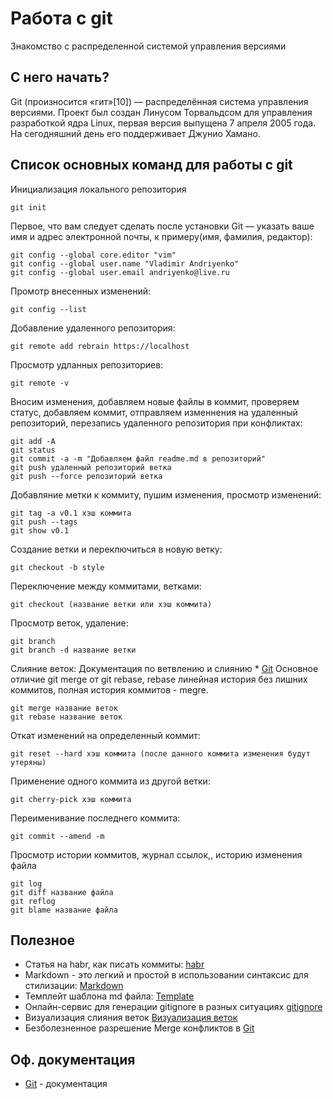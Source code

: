 # Работа с git 

Знакомство с распределенной системой управления версиями

## С него начать?

Git (произносится «гит»[10]) — распределённая система управления версиями. Проект был создан Линусом Торвальдсом для управления разработкой ядра Linux, первая версия выпущена 7 апреля 2005 года. На сегодняшний день его поддерживает Джунио Хамано.

## Список основных команд для работы с git
Инициализация локального репозитория
```
git init
```
Первое, что вам следует сделать после установки Git — указать ваше имя и адрес электронной почты, к примеру(имя, фамилия, редактор):
```
git config --global core.editor "vim"
git config --global user.name "Vladimir Andriyenko"
git config --global user.email andriyenko@live.ru
```
Промотр внесенных изменений:
```
git config --list
```
Добавление удаленного репозитория:
```
git remote add rebrain https://localhost
```
Просмотр удланных репозиториев:
```
git remote -v
```
Вносим изменения, добавляем новые файлы в коммит, проверяем статус, добавляем коммит, отправляем изменнения на удаленный репозиторий, перезапись удаленного репозитория при конфликтах:
```
git add -A
git status
git commit -a -m "Добавляем файл readme.md в репозиторий"
git push удаленный репозиторий ветка
git push --force репозиторий ветка
```
Добавляние метки к коммиту, пушим изменения, просмотр изменений:
```
git tag -a v0.1 хэш коммита
git push --tags
git show v0.1
```
Создание ветки и переключиться в новую ветку:
``` 
git checkout -b style
```
Переключение между коммитами, ветками:
```
git checkout (название ветки или хэш коммита)
```
Просмотр веток, удаление:
```
git branch
git branch -d название ветки
```
Слияние веток:
Документация по ветвлению и слиянию * [Git](https://git-scm.com/book/ru/v2/%D0%92%D0%B5%D1%82%D0%B2%D0%BB%D0%B5%D0%BD%D0%B8%D0%B5-%D0%B2-Git-%D0%9E-%D0%B2%D0%B5%D1%82%D0%B2%D0%BB%D0%B5%D0%BD%D0%B8%D0%B8-%D0%B2-%D0%B4%D0%B2%D1%83%D1%85-%D1%81%D0%BB%D0%BE%D0%B2%D0%B0%D1%85)
Основное отличие git merge от git rebase, rebase линейная история без лишних коммитов, полная история коммитов - megre.
```
git merge название веток
git rebase название веток
```
Откат изменений на определенный коммит:
```
git reset --hard хэш коммита (после данного коммита изменения будут утеряны)
```
Применение одного коммита из другой ветки:
```
git cherry-pick хэш коммита
```
Переименивание последнего коммита:
```
git commit --amend -m
```
Просмотр истории коммитов, журнал ссылок,, историю изменения файла
```
git log
git diff название файла
git reflog 
git blame название файла
```

## Полезное
* Статья на habr, как писать коммиты: [habr](https://habr.com/ru/post/416887/)
* Markdown - это легкий и простой в использовании синтаксис для стилизации: [Markdown](https://guides.github.com/features/mastering-markdown/)
* Темплейт шаблона md файла: [Template](https://gist.github.com/PurpleBooth/109311bb0361f32d87a2)
* Онлайн-сервис для генерации gitignore в разных ситуациях [gitignore](https://www.gitignore.io/)
* Визуализация слияния веток [Визуализация веток](https://learngitbranching.js.org)
* Безболезненное разрешение Merge конфликтов в [Git](https://habr.com/ru/post/323234/)

## Оф. документация

* [Git](https://git-scm.com/book/ru/v2/%D0%92%D0%B2%D0%B5%D0%B4%D0%B5%D0%BD%D0%B8%D0%B5-%D0%9E-%D1%81%D0%B8%D1%81%D1%82%D0%B5%D0%BC%D0%B5-%D0%BA%D0%BE%D0%BD%D1%82%D1%80%D0%BE%D0%BB%D1%8F-%D0%B2%D0%B5%D1%80%D1%81%D0%B8%D0%B9) - документация
